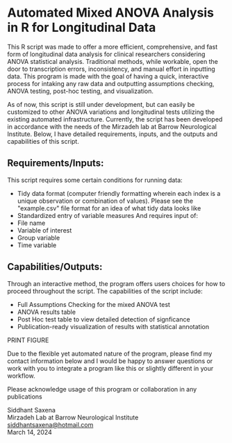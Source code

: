 # Automated Mixed ANOVA Analysis in R for Longitudinal  Data 

This R script was made to offer a more efficient, comprehensive, and fast form of longitudinal data analysis for clinical researchers considering ANOVA statistical analysis. Traditional methods, while workable, open the door to transcription errors, inconsistency, and manual effort in inputting data. This program is made with the goal of having a quick, interactive process for intaking any raw data and outputting assumptions checking, ANOVA testing, post-hoc testing, and visualization. 

As of now, this script is still under development, but can easily be customized to other ANOVA variations and longitudinal tests utilizing the existing automated infrastructure. Currently, the script has been developed in accordance with the needs of the Mirzadeh lab at Barrow Neurological Institute. Below, I have detailed requirements, inputs, and the outputs and capabilities of this script. 

## Requirements/Inputs:

This script requires some certain conditions for running data:
- Tidy data format (computer friendly formatting wherein each index is a unique observation or combination of values). Please see the "example.csv" file format for an idea of what tidy data looks like
- Standardized entry of variable measures
And requires input of:
-   File name
-   Variable of interest
-   Group variable
-   Time variable

## Capabilities/Outputs:

Through an interactive method, the program offers users choices for how to proceed throughout the script. 
The capabilities of the script include:
- Full Assumptions Checking for the mixed ANOVA test
- ANOVA results table
- Post Hoc test table to view detailed detection of signficance
- Publication-ready visualization of results with statistical annotation

PRINT FIGURE

Due to the flexible yet automated nature of the program, please find my contact information below and I would be happy to answer questions or work with you to integrate a program like this or slightly different in your workflow.

Please acknowledge usage of this program or collaboration in any publications

Siddhant Saxena <br>
Mirzadeh Lab at Barrow Neurological Institute <br>
siddhantsaxena@hotmail.com <br>
March 14, 2024
